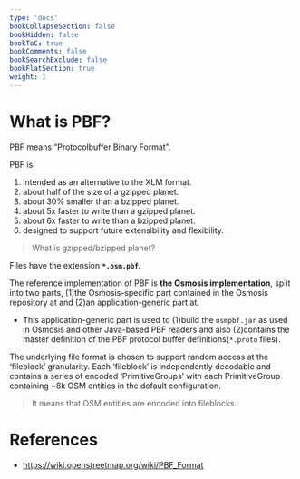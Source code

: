 ```yaml
---
type: 'docs'
bookCollapseSection: false
bookHidden: false
bookToC: true
bookComments: false
bookSearchExclude: false
bookFlatSection: true
weight: 1
---
```

# What is PBF?

PBF means “Protocolbuffer Binary Format”.

PBF is
1. intended as an alternative to the XLM format.
2. about half of the size of a gzipped planet.
3. about 30% smaller than a bzipped planet.
4. about 5x faster to write than a gzipped planet.
5. about 6x faster to write than a bzipped planet.
6. designed to support future extensibility and flexibility.
> What is gzipped/bzipped planet?

Files have the extension **`*.osm.pbf`.**

The reference implementation of PBF is **the Osmosis implementation**, split into two parts, (1)the Osmosis-specific part contained in the Osmosis repository at and (2)an application-generic part at.
* This application-generic part is used to (1)build the `osmpbf.jar` as used in Osmosis and other Java-based PBF readers and also (2)contains the master definition of the PBF protocol buffer definitions(`*.proto` files).

The underlying file format is chosen to support random access at the ‘fileblock’ granularity. Each ‘fileblock’ is independently decodable and contains a series of encoded ‘PrimitiveGroups’ with each PrimitiveGroup containing ~8k OSM entities in the default configuration.
> It means that OSM entities are encoded into fileblocks.

# References
* https://wiki.openstreetmap.org/wiki/PBF_Format

